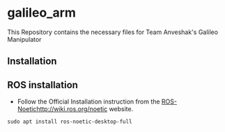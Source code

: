 # galileo_arm
This Repository contains the necessary files for Team Anveshak's Galileo Manipulator
## Installation
## ROS installation

* Follow the Official Installation instruction from the [ROS-Noetic](http://wiki.ros.org/noetic)http://wiki.ros.org/noetic website. 


` sudo apt install ros-noetic-desktop-full `

